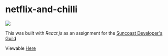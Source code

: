 # netflix-and-chilli
![](netflicandchilli.gif)


This was built with _React.js_ as an assignment for the [Suncoast Developer's Guild](https:suncoast.io/)

Viewable [Here](https://netflixandchilli-phil.netlify.com/) 
